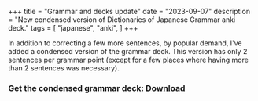 +++
title = "Grammar and decks update"
date = "2023-09-07"
description = "New condensed version of Dictionaries of Japanese Grammar anki deck."
tags = [
    "japanese",
    "anki",
]
+++

In addition to correcting a few more sentences, by popular demand, I've added a condensed version of the grammar deck. This version has only 2 sentences per grammar point (except for a few places where having more than 2 sentences was necessary). 

### Get the condensed grammar deck: [Download](https://ankiweb.net/shared/info/1705551744?cb=1694110731000)